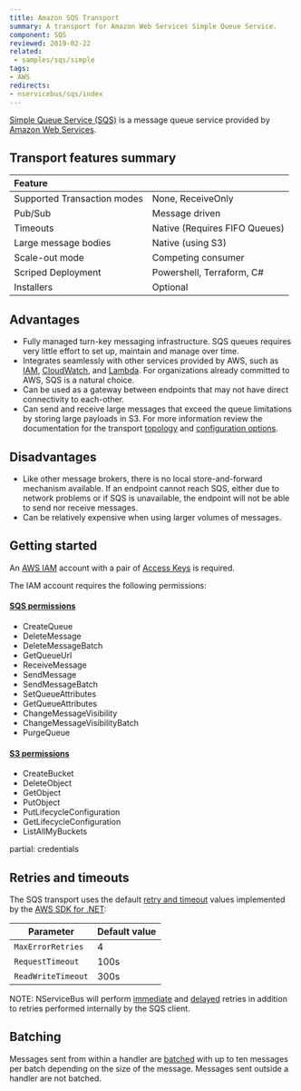 ```yaml
---
title: Amazon SQS Transport
summary: A transport for Amazon Web Services Simple Queue Service.
component: SQS
reviewed: 2019-02-22
related:
 - samples/sqs/simple
tags:
- AWS
redirects:
- nservicebus/sqs/index
---
```


[Simple Queue Service (SQS)](https://aws.amazon.com/sqs/) is a message queue service provided by [Amazon Web Services](https://aws.amazon.com/).

## Transport features summary

|Feature                    |   |  
|:---                       |---
|Supported Transaction modes|None, ReceiveOnly
|Pub/Sub                    |Message driven
|Timeouts                   |Native (Requires FIFO Queues)
|Large message bodies       |Native (using S3)
|Scale-out mode             |Competing consumer
|Scriped Deployment         |Powershell, Terraform, C#
|Installers                 |Optional

## Advantages

 * Fully managed turn-key messaging infrastructure. SQS queues requires very little effort to set up, maintain and manage over time.
 * Integrates seamlessly with other services provided by AWS, such as [IAM](https://docs.aws.amazon.com/iam/index.html), [CloudWatch](https://aws.amazon.com/cloudwatch/), and [Lambda](https://aws.amazon.com/lambda/). For organizations already committed to AWS, SQS is a natural choice.
 * Can be used as a gateway between endpoints that may not have direct connectivity to each-other.
 * Can send and receive large messages that exceed the queue limitations by storing large payloads in S3. For more information review the documentation for the transport [topology](topology.md#s3) and [configuration options](configuration-options.md).


## Disadvantages

 * Like other message brokers, there is no local store-and-forward mechanism available. If an endpoint cannot reach SQS, either due to network problems or if SQS is unavailable, the endpoint will not be able to send nor receive messages.
 * Can be relatively expensive when using larger volumes of messages.


## Getting started

An [AWS IAM](http://docs.aws.amazon.com/IAM/latest/UserGuide/introduction.html) account with a pair of [Access Keys](http://docs.aws.amazon.com/AWSSimpleQueueService/latest/SQSDeveloperGuide/sqs-getting-started.html) is required.

The IAM account requires the following permissions:

#### [SQS permissions](http://docs.aws.amazon.com/AWSSimpleQueueService/latest/SQSDeveloperGuide/sqs-api-permissions-reference.html)

 * CreateQueue
 * DeleteMessage
 * DeleteMessageBatch
 * GetQueueUrl
 * ReceiveMessage
 * SendMessage
 * SendMessageBatch
 * SetQueueAttributes
 * GetQueueAttributes
 * ChangeMessageVisibility
 * ChangeMessageVisibilityBatch
 * PurgeQueue


#### [S3 permissions](http://docs.aws.amazon.com/AmazonS3/latest/dev/using-with-s3-actions.html)

 * CreateBucket
 * DeleteObject
 * GetObject
 * PutObject
 * PutLifecycleConfiguration
 * GetLifecycleConfiguration
 * ListAllMyBuckets

partial: credentials


## Retries and timeouts

The SQS transport uses the default [retry and timeout](http://docs.aws.amazon.com/sdk-for-net/v3/developer-guide/retries-timeouts.html) values implemented by the [AWS SDK for .NET](https://aws.amazon.com/sdk-for-net/):

| Parameter          | Default value |
|--------------------|---------------|
| `MaxErrorRetries`  | 4             |
| `RequestTimeout`   | 100s          |
| `ReadWriteTimeout` | 300s          |

NOTE: NServiceBus will perform [immediate](/nservicebus/recoverability/#immediate-retries) and [delayed](/nservicebus/recoverability/#delayed-retries) retries in addition to retries performed internally by the SQS client.

## Batching

Messages sent from within a handler are [batched](/nservicebus/messaging/batched-dispatch.md) with up to ten messages per batch depending on the size of the message. Messages sent outside a handler are not batched.
